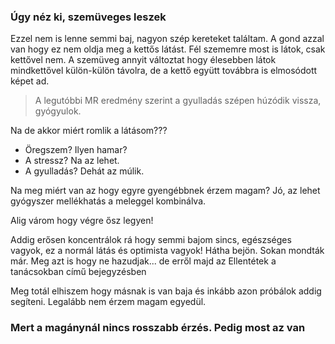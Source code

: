 ### Úgy néz ki, szemüveges leszek

Ezzel nem is lenne semmi baj, nagyon szép kereteket találtam. A gond azzal van hogy ez nem oldja meg a kettős látást. Fél szememre most is látok, csak kettővel nem. A szemüveg annyit változtat hogy élesebben látok mindkettővel külön-külön távolra, de a kettő együtt továbbra is elmosódott képet ad.

> A legutóbbi MR eredmény szerint a gyulladás szépen húzódik vissza, gyógyulok.

Na de akkor miért romlik a látásom???

- Öregszem? Ilyen hamar?
- A stressz? Na az lehet.
- A gyulladás? Dehát az múlik.

Na meg miért van az hogy egyre gyengébbnek érzem magam? Jó, az lehet gyógyszer mellékhatás a meleggel kombinálva.

Alig várom hogy végre ősz legyen!

Addig erősen koncentrálok rá hogy semmi bajom sincs, egészséges vagyok, ez a normál látás és optimista vagyok! Hátha bejön. Sokan mondták már. Meg azt is hogy ne hazudjak... de erről majd az Ellentétek a tanácsokban című bejegyzésben

Meg totál elhiszem hogy másnak is van baja és inkább azon próbálok addig segíteni. Legalább nem érzem magam egyedül.

### Mert a magánynál nincs rosszabb érzés. Pedig most az van